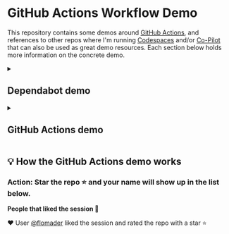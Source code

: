 # GitHub Actions Workflow Demo

This repository contains some demos around [GitHub Actions](https://docs.github.com/en/actions), and references to other repos where I'm running [Codespaces](https://github.com/features/codespaces) and/or [Co-Pilot](https://github.com/features/copilot) that can also be used as great demo resources. Each section below holds more information on the concrete demo.

<details>
<summary><h2>Dependabot demo</h2></summary>

### How to activate

settings -> security and analysis -> enable version updates

### How to add dependabot

To get started with Dependabot version updates, you'll need to specify which  package ecosystems to update and where the package manifests are located.  Please see the documentation for all configuration options:
https://docs.github.com/github/administering-a-repository/configuration-options-for-dependency-updates

```
version: 2
updates:
  - package-ecosystem: "github actions" # See documentation for possible values
    directory: "/" # Location of package manifests
    schedule:
      interval: "weekly"
```

</details>

<!--
<details>
<summary><h2>Codespaces demo</h2></summary>


we are going to use my personal demo repository 
https://github.com/jetzlstorfer/plattentests-go

1. go build
2. make run 
3. make run-function

</details>

<details>
<summary><h2>Co-pilot demo</h2></summary>

https://github.com/jetzlstorfer/plattentests-go 

in golang

e.g. adding functions to calculate prime numbers or to print text in a specific color

</details>
-->

<details>
<summary><h2>GitHub Actions demo</h2></summary>

The idea of the workflow with GitHub Actions is to automatically add a new entry to the list below when someone stars the repo.

The workflow file can be found in `.github/workflows/ratings.yml`. 

![permissions](./assets/actions-permissions.png)

</details>

## 💡 How the GitHub Actions demo works 

### Action: Star the repo ⭐ and your name will show up in the list below.

**People that liked the session 🥳**


❤️ User [@flomader](https://github.com/flomader) liked the session and rated the repo with a star ⭐
